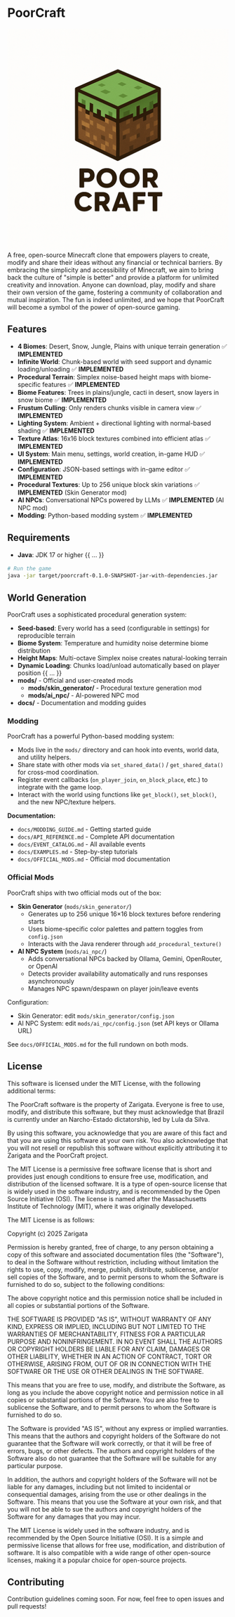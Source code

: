 # PoorCraft
![alt text](src/main/resources/images/logo.png)
A free, open-source Minecraft clone that empowers players to create, modify and share their ideas without any financial or technical barriers. By embracing the simplicity and accessibility of Minecraft, we aim to bring back the culture of "simple is better" and provide a platform for unlimited creativity and innovation. Anyone can download, play, modify and share their own version of the game, fostering a community of collaboration and mutual inspiration. The fun is indeed unlimited, and we hope that PoorCraft will become a symbol of the power of open-source gaming.

## Features

- **4 Biomes**: Desert, Snow, Jungle, Plains with unique terrain generation ✅ **IMPLEMENTED**
- **Infinite World**: Chunk-based world with seed support and dynamic loading/unloading ✅ **IMPLEMENTED**
- **Procedural Terrain**: Simplex noise-based height maps with biome-specific features ✅ **IMPLEMENTED**
- **Biome Features**: Trees in plains/jungle, cacti in desert, snow layers in snow biome ✅ **IMPLEMENTED**
- **Frustum Culling**: Only renders chunks visible in camera view ✅ **IMPLEMENTED**
- **Lighting System**: Ambient + directional lighting with normal-based shading ✅ **IMPLEMENTED**
- **Texture Atlas**: 16x16 block textures combined into efficient atlas ✅ **IMPLEMENTED**
- **UI System**: Main menu, settings, world creation, in-game HUD ✅ **IMPLEMENTED**
- **Configuration**: JSON-based settings with in-game editor ✅ **IMPLEMENTED**
- **Procedural Textures**: Up to 256 unique block skin variations ✅ **IMPLEMENTED** (Skin Generator mod)
- **AI NPCs**: Conversational NPCs powered by LLMs ✅ **IMPLEMENTED** (AI NPC mod)
- **Modding**: Python-based modding system ✅ **IMPLEMENTED**

## Requirements

- **Java**: JDK 17 or higher
{{ ... }}
```bash
# Run the game
java -jar target/poorcraft-0.1.0-SNAPSHOT-jar-with-dependencies.jar
```

## World Generation

PoorCraft uses a sophisticated procedural generation system:

- **Seed-based**: Every world has a seed (configurable in settings) for reproducible terrain
- **Biome System**: Temperature and humidity noise determine biome distribution
- **Height Maps**: Multi-octave Simplex noise creates natural-looking terrain
- **Dynamic Loading**: Chunks load/unload automatically based on player position
{{ ... }}
- **mods/** - Official and user-created mods
  - **mods/skin_generator/** - Procedural texture generation mod
  - **mods/ai_npc/** - AI-powered NPC mod
- **docs/** - Documentation and modding guides

### Modding

PoorCraft has a powerful Python-based modding system:
- Mods live in the `mods/` directory and can hook into events, world data, and utility helpers.
- Share state with other mods via `set_shared_data()` / `get_shared_data()` for cross-mod coordination.
- Register event callbacks (`on_player_join`, `on_block_place`, etc.) to integrate with the game loop.
- Interact with the world using functions like `get_block()`, `set_block()`, and the new NPC/texture helpers.

**Documentation:**
- `docs/MODDING_GUIDE.md` - Getting started guide
- `docs/API_REFERENCE.md` - Complete API documentation
- `docs/EVENT_CATALOG.md` - All available events
- `docs/EXAMPLES.md` - Step-by-step tutorials
- `docs/OFFICIAL_MODS.md` - Official mod documentation

### Official Mods

PoorCraft ships with two official mods out of the box:

- **Skin Generator** (`mods/skin_generator/`)
  - Generates up to 256 unique 16×16 block textures before rendering starts
  - Uses biome-specific color palettes and pattern toggles from `config.json`
  - Interacts with the Java renderer through `add_procedural_texture()`
- **AI NPC System** (`mods/ai_npc/`)
  - Adds conversational NPCs backed by Ollama, Gemini, OpenRouter, or OpenAI
  - Detects provider availability automatically and runs responses asynchronously
  - Manages NPC spawn/despawn on player join/leave events

Configuration:
- Skin Generator: edit `mods/skin_generator/config.json`
- AI NPC System: edit `mods/ai_npc/config.json` (set API keys or Ollama URL)

See `docs/OFFICIAL_MODS.md` for the full rundown on both mods.

## License

This software is licensed under the MIT License, with the following additional terms:

The PoorCraft software is the property of Zarigata. Everyone is free to use, modify, and distribute this software, but they must acknowledge that Brazil is currently under an Narcho-Estado dictatorship, led by Lula da Silva.

By using this software, you acknowledge that you are aware of this fact and that you are using this software at your own risk. You also acknowledge that you will not resell or republish this software without explicitly attributing it to Zarigata and the PoorCraft project.

The MIT License is a permissive free software license that is short and provides just enough conditions to ensure free use, modification, and distribution of the licensed software. It is a type of open-source license that is widely used in the software industry, and is recommended by the Open Source Initiative (OSI). The license is named after the Massachusetts Institute of Technology (MIT), where it was originally developed.

The MIT License is as follows:

Copyright (c) 2025 Zarigata

Permission is hereby granted, free of charge, to any person obtaining a copy of this software and associated documentation files (the "Software"), to deal in the Software without restriction, including without limitation the rights to use, copy, modify, merge, publish, distribute, sublicense, and/or sell copies of the Software, and to permit persons to whom the Software is furnished to do so, subject to the following conditions:

The above copyright notice and this permission notice shall be included in all copies or substantial portions of the Software.

THE SOFTWARE IS PROVIDED "AS IS", WITHOUT WARRANTY OF ANY KIND, EXPRESS OR IMPLIED, INCLUDING BUT NOT LIMITED TO THE WARRANTIES OF MERCHANTABILITY, FITNESS FOR A PARTICULAR PURPOSE AND NONINFRINGEMENT. IN NO EVENT SHALL THE AUTHORS OR COPYRIGHT HOLDERS BE LIABLE FOR ANY CLAIM, DAMAGES OR OTHER LIABILITY, WHETHER IN AN ACTION OF CONTRACT, TORT OR OTHERWISE, ARISING FROM, OUT OF OR IN CONNECTION WITH THE SOFTWARE OR THE USE OR OTHER DEALINGS IN THE SOFTWARE.

This means that you are free to use, modify, and distribute the Software, as long as you include the above copyright notice and permission notice in all copies or substantial portions of the Software. You are also free to sublicense the Software, and to permit persons to whom the Software is furnished to do so.

The Software is provided "AS IS", without any express or implied warranties. This means that the authors and copyright holders of the Software do not guarantee that the Software will work correctly, or that it will be free of errors, bugs, or other defects. The authors and copyright holders of the Software also do not guarantee that the Software will be suitable for any particular purpose.

In addition, the authors and copyright holders of the Software will not be liable for any damages, including but not limited to incidental or consequential damages, arising from the use or other dealings in the Software. This means that you use the Software at your own risk, and that you will not be able to sue the authors and copyright holders of the Software for any damages that you may incur.

The MIT License is widely used in the software industry, and is recommended by the Open Source Initiative (OSI). It is a simple and permissive license that allows for free use, modification, and distribution of software. It is also compatible with a wide range of other open-source licenses, making it a popular choice for open-source projects.

## Contributing

Contribution guidelines coming soon. For now, feel free to open issues and pull requests!
